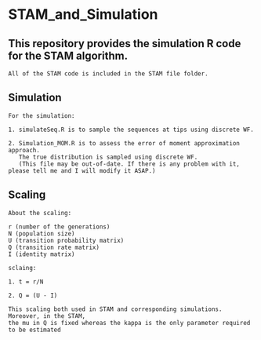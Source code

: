 # STAM_and_Simulation

## This repository provides the simulation R code for the STAM algorithm.

```
All of the STAM code is included in the STAM file folder.
```

## Simulation
```
For the simulation:

1. simulateSeq.R is to sample the sequences at tips using discrete WF.

2. Simulation_MOM.R is to assess the error of moment approximation approach. 
   The true distribution is sampled using discrete WF.
   (This file may be out-of-date. If there is any problem with it, please tell me and I will modify it ASAP.)
```

## Scaling

```
About the scaling:

r (number of the generations)
N (population size)
U (transition probability matrix)
Q (transition rate matrix)
I (identity matrix)

sclaing:

1. t = r/N

2. Q = (U - I)

This scaling both used in STAM and corresponding simulations. Moreover, in the STAM, 
the mu in Q is fixed whereas the kappa is the only parameter required to be estimated

```
